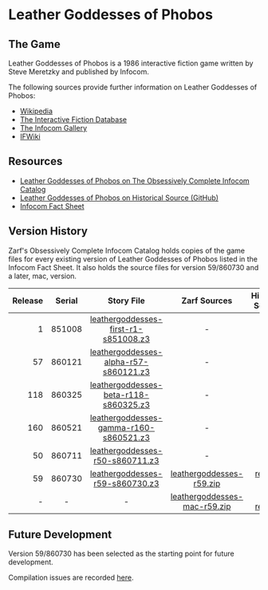 # Leather Goddesses of Phobos

## The Game

Leather Goddesses of Phobos is a 1986 interactive fiction game written by Steve Meretzky and published by Infocom.

The following sources provide further information on Leather Goddesses of Phobos:

* [Wikipedia](https://en.wikipedia.org/wiki/Leather_Goddesses_of_Phobos)
* [The Interactive Fiction Database](https://ifdb.tads.org/viewgame?id=3p9fdt4fxr2goctw)
* [The Infocom Gallery](http://gallery.guetech.org/leather/leather.html)
* [IFWiki](http://www.ifwiki.org/index.php/Leather_Goddesses_of_Phobos)

## Resources

* [Leather Goddesses of Phobos on The Obsessively Complete Infocom Catalog](https://eblong.com/infocom/#leathergoddesses)
* [Leather Goddesses of Phobos on Historical Source (GitHub)](https://github.com/historicalsource/leathergoddesses)
* [Infocom Fact Sheet](http://pdd.if-legends.org/infocom/fact-sheet.txt)

## Version History

Zarf's Obsessively Complete Infocom Catalog holds copies of the game files for every existing version of Leather Goddesses of Phobos listed in the Infocom Fact Sheet. It also holds the source files for version 59/860730 and a later, mac, version.

| Release | Serial | Story File                               | Zarf Sources                   | Historical Sources |
| -------:|:------:|:----------------------------------------:|:------------------------------:|:------------------:|
|       1 | 851008 |   [leathergoddesses-first-r1-s851008.z3] |                              - |                  - |
|      57 | 860121 |  [leathergoddesses-alpha-r57-s860121.z3] |                              - |                  - |
|     118 | 860325 |  [leathergoddesses-beta-r118-s860325.z3] |                              - |                  - |
|     160 | 860521 | [leathergoddesses-gamma-r160-s860521.z3] |                              - |                  - |
|      50 | 860711 |        [leathergoddesses-r50-s860711.z3] |                              - |                  - |
|      59 | 860730 |        [leathergoddesses-r59-s860730.z3] |     [leathergoddesses-r59.zip] |      [revision 59] |
|       - |      - |                                        - | [leathergoddesses-mac-r59.zip] |   [final revision] |

[leathergoddesses-first-r1-s851008.z3]: https://eblong.com/infocom/gamefiles/leathergoddesses-first-r1-s851008.z3

[leathergoddesses-alpha-r57-s860121.z3]: https://eblong.com/infocom/gamefiles/leathergoddesses-alpha-r57-s860121.z3

[leathergoddesses-beta-r118-s860325.z3]: https://eblong.com/infocom/gamefiles/leathergoddesses-beta-r118-s860325.z3

[leathergoddesses-gamma-r160-s860521.z3]: https://eblong.com/infocom/gamefiles/leathergoddesses-gamma-r160-s860521.z3

[leathergoddesses-r50-s860711.z3]: https://eblong.com/infocom/gamefiles/leathergoddesses-r50-s860711.z3

[leathergoddesses-r59-s860730.z3]: https://eblong.com/infocom/gamefiles/leathergoddesses-r59-s860730.z3
[leathergoddesses-r59.zip]: https://eblong.com/infocom/sources/leathergoddesses-r59.zip
[revision 59]: https://github.com/historicalsource/leathergoddesses/tree/67b9cb45f6dabc80f26785c71610704706a0ebe5

[leathergoddesses-mac-r59.zip]: https://eblong.com/infocom/sources/leathergoddesses-mac-r59.zip
[final revision]: https://github.com/historicalsource/leathergoddesses/tree/2135ae57dac58e546bf60077bdfe689cc6d0e308

## Future Development

Version 59/860730 has been selected as the starting point for future development.

Compilation issues are recorded [here](https://github.com/the-infocom-files/leathergoddesses/issues/2).
